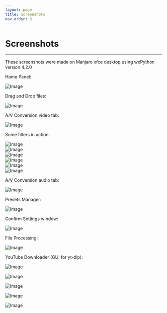 ```yaml
---
layout: page
title: Screenshots
nav_order: 3
---
```


# Screenshots

---

These screenshots were made on Manjaro xfce desktop using wxPython version 4.2.0    

Home Panel:   

![Image](/images/screenshots/HomePanel.png)   

Drag and Drop files:   

![Image](/images/screenshots/DragAndDrop.png) 

A/V Conversion video tab:   

![Image](/images/screenshots/AV_video.png)   

Some filters in action:   

![Image](/images/screenshots/crop-filter.png)   
![Image](/images/screenshots/ColorEQ.png)   
![Image](/images/screenshots/Transpose.png)  
![Image](/images/screenshots/resizing.png)   
![Image](/images/screenshots/stabilizer.png)   
![Image](/images/screenshots/volumeStatistics.png)   

A/V Conversion audio tab:   

![Image](/images/screenshots/AV_audio.png)   

Presets Manager:

![Image](/images/screenshots/PresetsManager.png)   

Confirm Settings window:   

![Image](/images/screenshots/epilog.png) 

File Processing:

![Image](/images/screenshots/FileProcessing.png)    

YouTube Downloader (GUI for yt-dlp):   

![Image](/images/screenshots/enterURL.png)   

![Image](/images/screenshots/ytdlpUI.png) 

![Image](/images/screenshots/download.png)   

![Image](/images/screenshots/download2.png)   

![Image](/images/screenshots/YoutubeDownloaderstatistics.png)   


